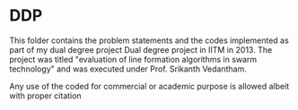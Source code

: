 DDP
===
This folder contains the problem statements and the codes implemented as part of my dual degree project 
Dual degree project in IITM in 2013. The project was titled "evaluation of line formation algorithms in swarm technology" and was executed under Prof. Srikanth Vedantham.


Any use of the coded for commercial or academic purpose is allowed albeit with proper citation
